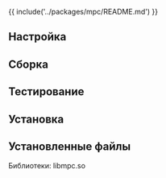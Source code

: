 {{ include('../packages/mpc/README.md') }}

## Настройка

<package-script :package="'mpc'" :type="'configure'"></package-script>

## Сборка

<package-script :package="'mpc'" :type="'build'"></package-script>

## Тестирование

<package-script :package="'mpc'" :type="'test'"></package-script>

## Установка

<package-script :package="'mpc'" :type="'install'"></package-script>

## Установленные файлы

Библиотеки: libmpc.so


